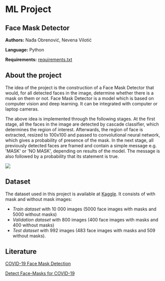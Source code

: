 # ML Project
## Face Mask Detector

**Authors:** Nađa Obrenović, Nevena Vilotić

**Language:** Python

**Requirements:** [requirements.txt](https://github.com/Nevena1997/ML_Project/blob/master/requirements.txt)

## About the project
The idea of the project is the construction of a Face Mask Detector that would, for all detected faces in the image, determine whether there is a mask on them or not.
Face Mask Detector is a model which is based on computer vision and deep learning. It can be integrated with computer or laptop cameras. 

The above idea is implemented through the following stages. At the first stage, all the faces in the image are detected by cascade classifier, which determines the region of interest. Afterwards, the region of face is extracted, resized to 100x100 and passed to convolutional neural network, which gives a probability of presence of the mask. In the next stage, all previously detected faces are framed and contain a simple message e.g. 'MASK' or 'NO MASK', depending on results of the model. The message is also followed by a probability that its statement is true.  

![](https://user-images.githubusercontent.com/74012107/130773556-28eb52f0-e368-4506-82eb-75a564754664.png)




## Dataset
The dataset used in this project is available at [Kaggle](https://www.kaggle.com/ashishjangra27/face-mask-12k-images-dataset).
It consists of with mask and without mask images:
- *Train dataset* with 10 000 images (5000 face images with masks and 5000 without masks)  
- *Validation dataset* with 800 images (400 face images with masks and 400 without masks)
- *Test dataset* with 992 images (483 face images with masks and 509 without masks).

## Literature
[COVID-19 Face Mask Detection](https://www.dpublication.com/wp-content/uploads/2021/03/28-418.pdf)

[Detect Face-Masks for COVID-19](https://www.mdpi.com/2076-3417/11/5/2070)

